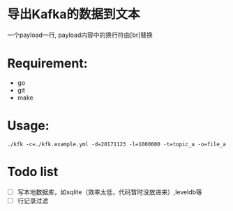 # 导出Kafka的数据到文本

一个payload一行, payload内容中的换行符由[br]替换

# Requirement:

 * go
 * git
 * make

# Usage:

`./kfk -c=./kfk.example.yml -d=20171123 -l=1000000 -t=topic_a -o=file_a`

# Todo list

- [ ] 写本地数据库，如sqlite（效率太低，代码暂时没放进来）,leveldb等
- [ ] 行记录过滤
